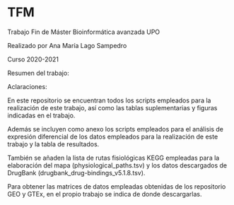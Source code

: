 # TFM
Trabajo Fin de Máster Bioinformática avanzada UPO

Realizado por Ana María Lago Sampedro

Curso 2020-2021

Resumen del trabajo:




Aclaraciones:

En este repositorio se encuentran todos los scripts empleados para la realización de este trabajo, así como las tablas suplementarias y figuras indicadas en el trabajo. 

Además se incluyen como anexo los scripts empleados para el análisis de expresión diferencial de los datos empleados para la realización de este trabajo y la tabla de resultados.

También se añaden la lista de rutas fisiológicas KEGG empleadas para la elaboración del mapa (physiological_paths.tsv) y los datos descargados de DrugBank (drugbank_drug-bindings_v5.1.8.tsv). 

Para obtener las matrices de datos empleadas obtenidas de los repositorio GEO y GTEx, en el propio trabajo se indica de donde descargarlas.
